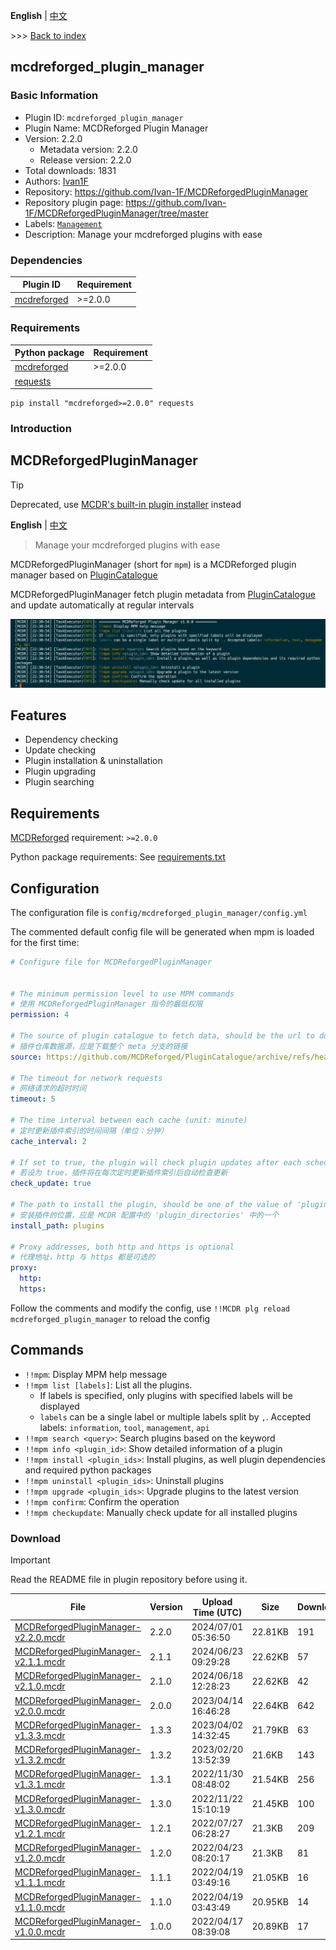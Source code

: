 **English** | [中文](readme-zh_cn.md)

\>\>\> [Back to index](/readme.md)

## mcdreforged_plugin_manager

### Basic Information

- Plugin ID: `mcdreforged_plugin_manager`
- Plugin Name: MCDReforged Plugin Manager
- Version: 2.2.0
  - Metadata version: 2.2.0
  - Release version: 2.2.0
- Total downloads: 1831
- Authors: [Ivan1F](https://github.com/Ivan-1F)
- Repository: https://github.com/Ivan-1F/MCDReforgedPluginManager
- Repository plugin page: https://github.com/Ivan-1F/MCDReforgedPluginManager/tree/master
- Labels: [`Management`](/labels/management/readme.md)
- Description: Manage your mcdreforged plugins with ease

### Dependencies

| Plugin ID | Requirement |
| --- | --- |
| [mcdreforged](https://github.com/Fallen-Breath/MCDReforged) | \>=2.0.0 |

### Requirements

| Python package | Requirement |
| --- | --- |
| [mcdreforged](https://pypi.org/project/mcdreforged) | \>=2.0.0 |
| [requests](https://pypi.org/project/requests) |  |

```
pip install "mcdreforged>=2.0.0" requests
```

### Introduction

MCDReforgedPluginManager
-----

> [!TIP]
> Deprecated, use [MCDR's built-in plugin installer](https://docs.mcdreforged.com/en/latest/command/mcdr.html#plugin-catalogue-access) instead

**English** | [中文](https://github.com/Ivan-1F/MCDReforgedPluginManager/tree/master/./README_cn.md)

> Manage your mcdreforged plugins with ease

MCDReforgedPluginManager (short for `mpm`) is a MCDReforged plugin manager based on [PluginCatalogue](https://github.com/MCDReforged/PluginCatalogue)

MCDReforgedPluginManager fetch plugin metadata from [PluginCatalogue](https://github.com/MCDReforged/PluginCatalogue) and update automatically at regular intervals

![overview](https://raw.githubusercontent.com/Ivan-1F/MCDReforgedPluginManager/master/./screenshots/en_us.gif)

## Features

- Dependency checking
- Update checking
- Plugin installation & uninstallation
- Plugin upgrading
- Plugin searching

## Requirements

[MCDReforged](https://github.com/Fallen-Breath/MCDReforged) requirement: `>=2.0.0`

Python package requirements: See [requirements.txt](https://github.com/Ivan-1F/MCDReforgedPluginManager/blob/master/requirements.txt)

## Configuration

The configuration file is `config/mcdreforged_plugin_manager/config.yml`

The commented default config file will be generated when mpm is loaded for the first time:

```yaml
# Configure file for MCDReforgedPluginManager


# The minimum permission level to use MPM commands
# 使用 MCDReforgedPluginManager 指令的最低权限
permission: 4

# The source of plugin catalogue to fetch data, should be the url to download the whole meta branch
# 插件仓库数据源，应是下载整个 meta 分支的链接
source: https://github.com/MCDReforged/PluginCatalogue/archive/refs/heads/meta.zip

# The timeout for network requests
# 网络请求的超时时间
timeout: 5

# The time interval between each cache (unit: minute)
# 定时更新插件索引的时间间隔（单位：分钟）
cache_interval: 2

# If set to true, the plugin will check plugin updates after each scheduled cache
# 若设为 true，插件将在每次定时更新插件索引后自动检查更新
check_update: true

# The path to install the plugin, should be one of the value of 'plugin_directories' of the MCDR config
# 安装插件的位置，应是 MCDR 配置中的 'plugin_directories' 中的一个
install_path: plugins

# Proxy addresses, both http and https is optional
# 代理地址，http 与 https 都是可选的
proxy:
  http:
  https:
```

Follow the comments and modify the config, use `!!MCDR plg reload mcdreforged_plugin_manager` to reload the config

## Commands

- `!!mpm`: Display MPM help message
- `!!mpm list [labels]`: List all the plugins.
  - If labels is specified, only plugins with specified labels will be displayed
  - `labels` can be a single label or multiple labels split by `,`. Accepted labels: `information`, `tool`, `management`, `api`
- `!!mpm search <query>`: Search plugins based on the keyword
- `!!mpm info <plugin_id>`: Show detailed information of a plugin
- `!!mpm install <plugin_ids>`: Install plugins, as well plugin dependencies and required python packages
- `!!mpm uninstall <plugin_ids>`: Uninstall plugins
- `!!mpm upgrade <plugin_ids>`: Upgrade plugins to the latest version
- `!!mpm confirm`: Confirm the operation
- `!!mpm checkupdate`: Manually check update for all installed plugins

### Download

> [!IMPORTANT]
> Read the README file in plugin repository before using it.

| File | Version | Upload Time (UTC) | Size | Downloads | Operations |
| --- | --- | --- | --- | --- | --- |
| [MCDReforgedPluginManager-v2.2.0.mcdr](https://github.com/Ivan-1F/MCDReforgedPluginManager/releases/tag/v2.2.0) | 2.2.0 | 2024/07/01 05:36:50 | 22.81KB | 191 | [Download](https://github.com/Ivan-1F/MCDReforgedPluginManager/releases/download/v2.2.0/MCDReforgedPluginManager-v2.2.0.mcdr) |
| [MCDReforgedPluginManager-v2.1.1.mcdr](https://github.com/Ivan-1F/MCDReforgedPluginManager/releases/tag/v2.1.1) | 2.1.1 | 2024/06/23 09:29:28 | 22.62KB | 57 | [Download](https://github.com/Ivan-1F/MCDReforgedPluginManager/releases/download/v2.1.1/MCDReforgedPluginManager-v2.1.1.mcdr) |
| [MCDReforgedPluginManager-v2.1.0.mcdr](https://github.com/Ivan-1F/MCDReforgedPluginManager/releases/tag/v2.1.0) | 2.1.0 | 2024/06/18 12:28:23 | 22.62KB | 42 | [Download](https://github.com/Ivan-1F/MCDReforgedPluginManager/releases/download/v2.1.0/MCDReforgedPluginManager-v2.1.0.mcdr) |
| [MCDReforgedPluginManager-v2.0.0.mcdr](https://github.com/Ivan-1F/MCDReforgedPluginManager/releases/tag/v2.0.0) | 2.0.0 | 2023/04/14 16:46:28 | 22.64KB | 642 | [Download](https://github.com/Ivan-1F/MCDReforgedPluginManager/releases/download/v2.0.0/MCDReforgedPluginManager-v2.0.0.mcdr) |
| [MCDReforgedPluginManager-v1.3.3.mcdr](https://github.com/Ivan-1F/MCDReforgedPluginManager/releases/tag/v1.3.3) | 1.3.3 | 2023/04/02 14:32:45 | 21.79KB | 63 | [Download](https://github.com/Ivan-1F/MCDReforgedPluginManager/releases/download/v1.3.3/MCDReforgedPluginManager-v1.3.3.mcdr) |
| [MCDReforgedPluginManager-v1.3.2.mcdr](https://github.com/Ivan-1F/MCDReforgedPluginManager/releases/tag/v1.3.2) | 1.3.2 | 2023/02/20 13:52:39 | 21.6KB | 143 | [Download](https://github.com/Ivan-1F/MCDReforgedPluginManager/releases/download/v1.3.2/MCDReforgedPluginManager-v1.3.2.mcdr) |
| [MCDReforgedPluginManager-v1.3.1.mcdr](https://github.com/Ivan-1F/MCDReforgedPluginManager/releases/tag/v1.3.1) | 1.3.1 | 2022/11/30 08:48:02 | 21.54KB | 256 | [Download](https://github.com/Ivan-1F/MCDReforgedPluginManager/releases/download/v1.3.1/MCDReforgedPluginManager-v1.3.1.mcdr) |
| [MCDReforgedPluginManager-v1.3.0.mcdr](https://github.com/Ivan-1F/MCDReforgedPluginManager/releases/tag/v1.3.0) | 1.3.0 | 2022/11/22 15:10:19 | 21.45KB | 100 | [Download](https://github.com/Ivan-1F/MCDReforgedPluginManager/releases/download/v1.3.0/MCDReforgedPluginManager-v1.3.0.mcdr) |
| [MCDReforgedPluginManager-v1.2.1.mcdr](https://github.com/Ivan-1F/MCDReforgedPluginManager/releases/tag/v1.2.1) | 1.2.1 | 2022/07/27 06:28:27 | 21.3KB | 209 | [Download](https://github.com/Ivan-1F/MCDReforgedPluginManager/releases/download/v1.2.1/MCDReforgedPluginManager-v1.2.1.mcdr) |
| [MCDReforgedPluginManager-v1.2.0.mcdr](https://github.com/Ivan-1F/MCDReforgedPluginManager/releases/tag/v1.2.0) | 1.2.0 | 2022/04/23 08:20:17 | 21.3KB | 81 | [Download](https://github.com/Ivan-1F/MCDReforgedPluginManager/releases/download/v1.2.0/MCDReforgedPluginManager-v1.2.0.mcdr) |
| [MCDReforgedPluginManager-v1.1.1.mcdr](https://github.com/Ivan-1F/MCDReforgedPluginManager/releases/tag/v1.1.1) | 1.1.1 | 2022/04/19 03:49:16 | 21.05KB | 16 | [Download](https://github.com/Ivan-1F/MCDReforgedPluginManager/releases/download/v1.1.1/MCDReforgedPluginManager-v1.1.1.mcdr) |
| [MCDReforgedPluginManager-v1.1.0.mcdr](https://github.com/Ivan-1F/MCDReforgedPluginManager/releases/tag/v1.1.0) | 1.1.0 | 2022/04/19 03:43:49 | 20.95KB | 14 | [Download](https://github.com/Ivan-1F/MCDReforgedPluginManager/releases/download/v1.1.0/MCDReforgedPluginManager-v1.1.0.mcdr) |
| [MCDReforgedPluginManager-v1.0.0.mcdr](https://github.com/Ivan-1F/MCDReforgedPluginManager/releases/tag/v1.0.0) | 1.0.0 | 2022/04/17 08:39:08 | 20.89KB | 17 | [Download](https://github.com/Ivan-1F/MCDReforgedPluginManager/releases/download/v1.0.0/MCDReforgedPluginManager-v1.0.0.mcdr) |

